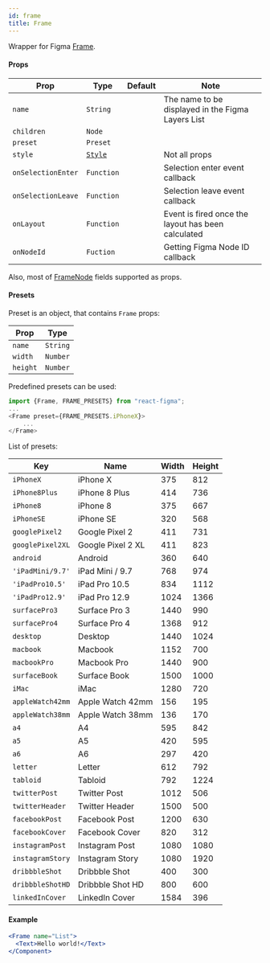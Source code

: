 ```yaml
---
id: frame
title: Frame
---
```


Wrapper for Figma [Frame](https://www.figma.com/plugin-docs/api/FrameNode/).

#### Props

| Prop       | Type     | Default | Note                                              |
| ---------- | -------- | ------- | ------------------------------------------------- |
| `name`     | `String` |         | The name to be displayed in the Figma Layers List |
| `children` | `Node`   |         |                                                   |
| `preset`   | `Preset` |         |                                                   |
| `style`    | [`Style`](/docs/styling)   |         | Not all props                |
| `onSelectionEnter` | `Function` |  | Selection enter event callback  |
| `onSelectionLeave` | `Function` |  | Selection leave event callback  |
| `onLayout` | `Function` |  | Event is fired once the layout has been calculated  |
| `onNodeId` | `Fuction` | | Getting Figma Node ID callback |  

Also, most of [FrameNode](https://www.figma.com/plugin-docs/api/FrameNode/) fields supported as props.

#### Presets

Preset is an object, that contains `Frame` props:

| Prop       | Type     |
| ---------- | -------- |
| `name`     | `String` |
| `width`    | `Number` |
| `height`   | `Number` |

Predefined presets can be used:

```javascript
import {Frame, FRAME_PRESETS} from "react-figma";
...
<Frame preset={FRAME_PRESETS.iPhoneX}>
    ...
</Frame>
```

List of presets:

| Key              | Name           | Width    | Height   | 
| ---------------- | -------------- | -------- | -------- | 
| `iPhoneX`        | iPhone X       | 375      | 812      |
| `iPhone8Plus`    | iPhone 8 Plus  | 414      | 736      |
| `iPhone8`        | iPhone 8       | 375      | 667      |
| `iPhoneSE`       | iPhone SE      | 320      | 568      |
| `googlePixel2`   | Google Pixel 2 | 411      | 731      |
| `googlePixel2XL` | Google Pixel 2 XL | 411   | 823      |
| `android`        | Android        | 360      | 640      |
| `'iPadMini/9.7'` | iPad Mini / 9.7| 768      | 974      |
| `'iPadPro10.5'`  | iPad Pro 10.5  | 834      | 1112     |
| `'iPadPro12.9'`  | iPad Pro 12.9  | 1024     | 1366     |
| `surfacePro3`    | Surface Pro 3  | 1440     | 990      |
| `surfacePro4`    | Surface Pro 4  | 1368     | 912      |
| `desktop`        | Desktop        | 1440     | 1024     |
| `macbook`        | Macbook        | 1152     | 700      |
| `macbookPro`     | Macbook Pro    | 1440     | 900      |
| `surfaceBook`    | Surface Book   | 1500     | 1000     |
| `iMac`           | iMac           | 1280     | 720      |
| `appleWatch42mm` | Apple Watch 42mm | 156     | 195     |
| `appleWatch38mm` | Apple Watch 38mm | 136     | 170     |
| `a4`             | A4             | 595      | 842      |
| `a5`             | A5             | 420      | 595      |
| `a6`             | A6             | 297      | 420      |
| `letter`         | Letter         | 612      | 792      |
| `tabloid`        | Tabloid        | 792      | 1224     |
| `twitterPost`    | Twitter Post   | 1012     | 506      |
| `twitterHeader`  | Twitter Header | 1500     | 500      |
| `facebookPost`   | Facebook Post  | 1200     | 630      |
| `facebookCover`  | Facebook Cover | 820      | 312      |
| `instagramPost`  | Instagram Post | 1080     | 1080     |
| `instagramStory` | Instagram Story| 1080     | 1920     |
| `dribbbleShot`   | Dribbble Shot  | 400      | 300      |
| `dribbbleShotHD` | Dribbble Shot HD | 800      | 600      |
| `linkedInCover`  | LinkedIn Cover | 1584     | 396      |

#### Example

```jsx
<Frame name="List">
  <Text>Hello world!</Text>
</Component>
```

